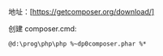 地址：[https://getcomposer.org/download/]

创建 composer.cmd:

    @d:\prog\php\php %~dp0composer.phar %*
